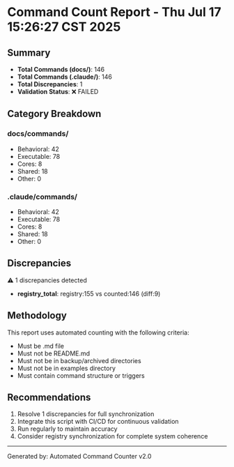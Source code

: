 # Command Count Report - Thu Jul 17 15:26:27 CST 2025

## Summary
- **Total Commands (docs/)**: 146
- **Total Commands (.claude/)**: 146
- **Total Discrepancies**: 1
- **Validation Status**: ❌ FAILED

## Category Breakdown

### docs/commands/
- Behavioral: 42
- Executable: 78
- Cores: 8
- Shared: 18
- Other: 0

### .claude/commands/
- Behavioral: 42
- Executable: 78
- Cores: 8
- Shared: 18
- Other: 0

## Discrepancies
⚠️ 1 discrepancies detected

- **registry_total**: registry:155 vs counted:146 (diff:9)

## Methodology
This report uses automated counting with the following criteria:
- Must be .md file
- Must not be README.md
- Must not be in backup/archived directories
- Must not be in examples directory
- Must contain command structure or triggers

## Recommendations
1. Resolve 1 discrepancies for full synchronization
2. Integrate this script with CI/CD for continuous validation
3. Run regularly to maintain accuracy
4. Consider registry synchronization for complete system coherence

---
Generated by: Automated Command Counter v2.0
